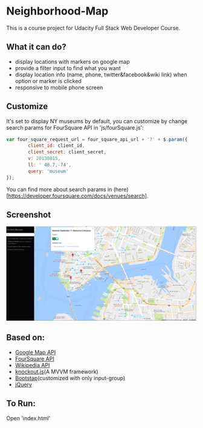 # Neighborhood-Map
This is a course project for Udacity Full Stack Web Developer Course.

## What it can do?
- display locations with markers on google map
- provide a filter input to find what you want
- display location info (name, phone, twitter&facebook&wiki link) when option or marker is clicked
- responsive to mobile phone screen

## Customize
It's set to display NY museums by default, you can customize by change search params for FourSquare API 
in 'js/fourSquare.js':
```javascript
var four_square_request_url = four_square_api_url + '?' + $.param({
        client_id: client_id,
        client_secret: client_secret,
        v: 20130815,
        ll: ' 40.7,-74',
        query: 'museum'
});
```
You can find more about search params in (here)[https://developer.foursquare.com/docs/venues/search].

## Screenshot
![screenshot](screenshot.png)

## Based on:
- [Google Map API](https://developers.google.com/maps/documentation/javascript/)
- [FourSquare API](https://developer.foursquare.com/docs/venues/search)
- [Wikipedia API](https://www.mediawiki.org/wiki/API:Main_page)
- [knockout.js](http://knockoutjs.com/)(A MVVM framework)
- [Bootstap](http://getbootstrap.com/)(customized with only input-group)
- [jQuery](http://jquery.com/)

## To Run:
Open 'index.html'
